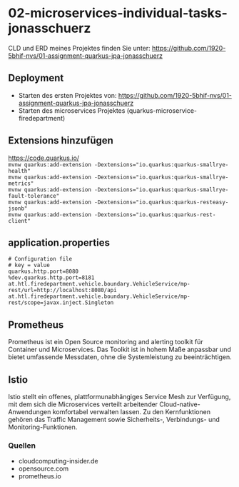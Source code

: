 # 02-microservices-individual-tasks-jonasschuerz

CLD und ERD meines Projektes finden Sie unter: https://github.com/1920-5bhif-nvs/01-assignment-quarkus-jpa-jonasschuerz

## Deployment
- Starten des ersten Projektes von: https://github.com/1920-5bhif-nvs/01-assignment-quarkus-jpa-jonasschuerz
- Starten des microservices Projektes (quarkus-microservice-firedepartment)

## Extensions hinzufügen
 https://code.quarkus.io/ <br>
```mvnw quarkus:add-extension -Dextensions="io.quarkus:quarkus-smallrye-health"```  <br>
```mvnw quarkus:add-extension -Dextensions="io.quarkus:quarkus-smallrye-metrics" ``` <br>
```mvnw quarkus:add-extension -Dextensions="io.quarkus:quarkus-smallrye-fault-tolerance" ```  <br>
```mvnw quarkus:add-extension -Dextensions="io.quarkus:quarkus-resteasy-jsonb"```  <br>
```mvnw quarkus:add-extension -Dextensions="io.quarkus:quarkus-rest-client"``` 

## application.properties
``` 
# Configuration file
# key = value
quarkus.http.port=8080
%dev.quarkus.http.port=8181
at.htl.firedepartment.vehicle.boundary.VehicleService/mp-rest/url=http://localhost:8080/api
at.htl.firedepartment.vehicle.boundary.VehicleService/mp-rest/scope=javax.inject.Singleton
```

## Prometheus
Prometheus ist ein Open Source monitoring and alerting toolkit für Container und Microservices. Das Toolkit ist in hohem Maße anpassbar und bietet umfassende Messdaten, ohne die Systemleistung zu beeinträchtigen. 

## Istio
Istio stellt ein offenes, plattformunabhängiges Service Mesh zur Verfügung, mit dem sich die Microservices verteilt arbeitender Cloud-native-Anwendungen komfortabel verwalten lassen. Zu den Kernfunktionen gehören das Traffic Management sowie Sicherheits-, Verbindungs- und Monitoring-Funktionen.


### Quellen
- cloudcomputing-insider.de
- opensource.com
- prometheus.io